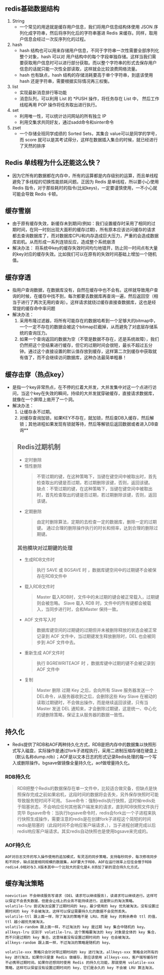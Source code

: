## redis基础数据结构
   1. String
      * 一个常见的用途就是缓存用户信息，我们将用户信息结构体使用 JSON 序列化成字符串，然后将序列化后的字符串塞进 Redis 来缓存。同样，取用户信息会经过一次反序列化的过程。
   2. hash
      * hash 结构也可以用来存储用户信息，不同于字符串一次性需要全部序列化整个对象，hash 可以对 用户结构中的每个字段单独存储。这样当我们需要获取用户信息时可以进行部分获取。而以整个字符串的形式去保存用户信息的话就只能一次性全部读取，这样就会比较浪费网络流量。
      * hash 也有缺点，hash 结构的存储消耗要高于单个字符串，到底该使用 hash 还是字符串，需要根据实际情况再三权衡。
   3. list
      * 实现最新消息排行等功能
      * 消息队列，可以利用 List 的 *PUSH 操作，将任务存在 List 中，
        然后工作线程再用 POP 操作将任务取出进行执行。
   4. set
      * 利用唯一性，可以统计访问网站的所有独立 IP
      * 利用交集求共同好友，通过sadd命令和sinter命令
   5. zset
      * 一个存储全班同学成绩的 Sorted Sets，其集合 value可以是同学的学号，而 score 就可以是其考试得分，这样在数据插入集合的时候，就已经进行了天然的排序
## Redis 单线程为什么还能这么快？
   *   因为它所有的数据都在内存中，所有的运算都是内存级别的运算，而且单线程避免了多线程的切换性能损耗问题。正因为 Redis 是单线程，所以要小心使用 Redis 指令，对于那些耗时的指令(比如keys)，一定要谨慎使用，一不小心就可能会导致 Redis 卡顿。
## 缓存雪崩
   * 由于原有缓存失效，新缓存未到期间(例如：我们设置缓存时采用了相同的过期时间，在同一时刻出现大面积的缓存过期)，所有原本应该访问缓存的请求都去查询数据库了，而对数据库CPU和内存造成巨大压力，严重的会造成数据库宕机。从而形成一系列连锁反应，造成整个系统崩溃
   * 解决办法： 将系统中key的缓存失效时间均匀地错开，防止同一时间点有大量的key对应的缓存失效。比如我们可以在原有的失效时间基础上增加一个随机值。
## 缓存穿透
   * 指用户查询数据，在数据库没有，自然在缓存中也不会有。这样就导致用户查询的时候，在缓存中找不到，每次都要去数据库再查询一遍，然后返回空（相当于进行了两次无用的查询）。这样请求就绕过缓存直接查数据库，这也是经常提的缓存命中率问题	
   * 解决办法：
     1. 采用布隆过滤器，将所有可能存在的数据哈希到一个足够大的bitmap中，一个一定不存在的数据会被这个bitmap拦截掉，从而避免了对底层存储系统的查询压力。
     2. 如果一个查询返回的数据为空（不管是数据不存在，还是系统故障），我们仍然把这个空结果进行缓存，但它的过期时间会很短，最长不超过五分钟。通过这个直接设置的默认值存放到缓存，这样第二次到缓存中获取就有值了，而不会继续访问数据库，这种办法最简单粗暴！
## 缓存击穿（热点key）
   * 是指一个key非常热点，在不停的扛着大并发，大并发集中对这一个点进行访问，当这个key在失效的瞬间，持续的大并发就穿破缓存，直接请求数据库，就像在一个屏障上凿开了一个洞。
   * 解决办法：
     1. 让缓存永不过期。    
     2. 对缓存查询加锁，如果KEY不存在，就加锁，然后查DB入缓存，然后解锁；其他进程如果发现有锁就等待，然后等解锁后返回数据或者进入DB查询**
     
 > ## Redis过期机制
 > * 定时删除
 > * 惰性删除
 >      > 不管过期的键，在这种策略下，当键在键空间中被取出时，首先检查取出的键是否过期，若过期删除该键，否则，返回该键。   
        缺点：不管过期的键，在这种策略下，当键在键空间中被取出时，首先检查取出的键是否过期，若过期删除该键，否则，返回该键。
 > * 定期删除
 >      > 由定时删除算法，定期的去检查一定的数据库，删除一定的过期键。
    通过合理的删除操作执行的时长和频率，达到合理的删除过期键。
 > ### 其他模块对过期键的处理
 > * 生成RDB文件时
 >      > 执行 SAVE 或 BGSAVE 时 ，数据库键空间中的过期键不会被保存在RDB文件中
 > * 载入RDB文件时
 >     > Master 载入RDB时，文件中的未过期的键会被正常载入，过期键则会被忽略。
     Slave 载入 RDB 时，文件中的所有键都会被载入，当同步进行时，会和Master 保持一致。
 > * AOF 文件写入时
 >    > 数据库键空间的过期键的过期但并未被删除释放的状态会被正常记录到 AOF 文件中，当过期键发生释放删除时，DEL 也会被同步到 AOF 文件中去。
 > * 重新生成 AOF文件时
 >    > 执行 BGREWRITEAOF 时 ，数据库键中过期的键不会被记录到 AOF 文件中
 > * 复制
 >     > Master 删除 过期 Key 之后，会向所有 Slave 服务器发送一个 DEL命令，从服务器收到之后，会删除这些 Key
     Slave 在被动的读取过期键时，不会做出操作，而是继续返回该键，只有当Master 发送 DEL 通知来，才会删除过期键，这是统一、中心化的键删除策略，保证主从服务器的数据一致性。
    
    
## 持久化
   * Redis提供了RDB和AOF两种持久化方式，RDB是把内存中的数据集以快照形式写入磁盘，实际操作是通过fork子进程执行，采用二进制压缩存储在硬盘上（默认名称dump.rdb）；AOF是以文本日志的形式记录Redis处理的每一个写入或删除操作。bgsave做镜像全量持久化，aof做增量持久化。
### RDB持久化
   > RDB把整个Redis的数据保存在单一文件中，比较适合做灾备，但缺点是快照保存完成之前如果宕机，这段时间的数据将会丢失，另外保存快照时可能导致服务短时间不可用。
   > Save命令：强制redis执行快照，这时候redis处于阻塞状态，不会响应任何其他客户端发来的请求，直到RDB快照文件执行完毕
    Bgsave命令：当执行bgsave命令时，redis会fork出一个子进程来执行快照生成操作，需要注意的redis是在创建fork子进程这个简短的时间redis是阻塞的（此段时间不会响应客户端请求，），当子进程创建完成以后redis响应客户端请求。其实redis自动快照也是使用bgsave来完成的。
    
### AOF持久化
    AOF对日志文件的写入操作使用的追加模式，有灵活的同步策略，支持每秒同步，每次修改同步和不同步，缺点就是相同规模的数据集，AOF要大于RDB，AOF在运行效率上往往会慢于RDB
    redis4.0相对与3.X版本其中一个比较大的变化是4.0添加了新的混合持久化方式。
    
    
## 缓存淘汰策略
    noeviction 不会继续服务写请求 (DEL 请求可以继续服务)，读请求可以继续进行。这样可以保证不会丢失数据，但是会让线上的业务不能持续进行。这是默认的淘汰策略。
    volatile-lru 尝试淘汰设置了过期时间的 key，最少使用的 key 优先被淘汰。没有设置过期时间的 key 不会被淘汰，这样可以保证需要持久化的数据不会突然丢失。
    volatile-ttl 跟上面一样，除了淘汰的策略不是 LRU，而是 key 的剩余寿命 ttl 的值，ttl 越小越优先被淘汰。
    volatile-random 跟上面一样，不过淘汰的 key 是过期 key 集合中随机的 key。
    allkeys-lru 区别于 volatile-lru，这个策略要淘汰的 key 对象是全体的 key 集合，而不只是过期的 key 集合。这意味着没有设置过期时间的 key 也会被淘汰。
    allkeys-random 跟上面一样，不过淘汰的策略是随机的 key。
     
    volatile-xxx 策略只会针对带过期时间的 key 进行淘汰，allkeys-xxx 策略会对所有的 key 进行淘汰。如果你只是拿 Redis 做缓存，那应该使用 allkeys-xxx，客户端写缓存时不必携带过期时间。如果你还想同时使用 Redis 的持久化功能，那就使用 volatile-xxx 策略，这样可以保留没有设置过期时间的 key，它们是永久的 key 不会被 LRU 算法淘汰。